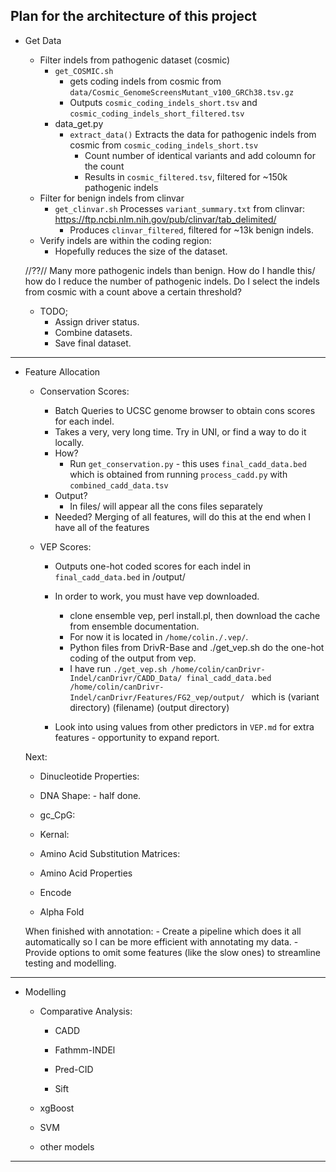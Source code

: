 

Plan for the architecture of this project
---------------------------------------------------------------------------------------

- Get Data 

    - Filter indels from pathogenic dataset (cosmic)
        - `get_COSMIC.sh`
            - gets coding indels from cosmic from `data/Cosmic_GenomeScreensMutant_v100_GRCh38.tsv.gz`
            - Outputs `cosmic_coding_indels_short.tsv` and `cosmic_coding_indels_short_filtered.tsv`
        - data_get.py 
            - `extract_data()` Extracts the data for pathogenic indels from cosmic from `cosmic_coding_indels_short.tsv`
                - Count number of identical variants and add coloumn for the count
                - Results in `cosmic_filtered.tsv`, filtered for ~150k pathogenic indels
    - Filter for benign indels from clinvar
        - `get_clinvar.sh` Processes `variant_summary.txt` from clinvar: https://ftp.ncbi.nlm.nih.gov/pub/clinvar/tab_delimited/
            - Produces `clinvar_filtered`, filtered for ~13k benign indels.
    - Verify indels are within the coding region:
        - Hopefully reduces the size of the dataset.
    
    //??// Many more pathogenic indels than benign. How do I handle this/ how do I reduce the number of pathogenic indels. Do I select the indels from cosmic with a count above a certain threshold? 

    - TODO;
        - Assign driver status.
        - Combine datasets.
        - Save final dataset.

---------------------------------------------------------------------------------------
- Feature Allocation
    
    - Conservation Scores:
        - Batch Queries to UCSC genome browser to obtain cons scores for each indel.
        - Takes a very, very long time. Try in UNI, or find a way to do it locally.
        - How? 
            - Run `get_conservation.py` - this uses `final_cadd_data.bed` which is obtained from running `process_cadd.py` with `combined_cadd_data.tsv`
        - Output?
            - In files/ will appear all the cons files separately
        - Needed? Merging of all features, will do this at the end when I have all of the features
    
    - VEP Scores:
        - Outputs one-hot coded scores for each indel in `final_cadd_data.bed` in /output/
        - In order to work, you must have vep downloaded.
            - clone ensemble vep, perl install.pl, then download the cache from ensemble documentation.
            - For now it is located in `/home/colin./.vep/`.
            - Python files from DrivR-Base and ./get_vep.sh do the one-hot coding of the output from vep.
            - I have run `./get_vep.sh /home/colin/canDrivr-Indel/canDrivr/CADD_Data/ final_cadd_data.bed /home/colin/canDrivr-Indel/canDrivr/Features/FG2_vep/output/ ` which is (variant directory) (filename) (output directory)
        
        - Look into using values from other predictors in `VEP.md` for extra features - opportunity to expand report.
    
    Next:

    - Dinucleotide Properties:

    - DNA Shape: - half done.

    - gc_CpG:

    - Kernal:

    - Amino Acid Substitution Matrices:

    - Amino Acid Properties

    - Encode

    - Alpha Fold

    When finished with annotation:
        - Create a pipeline which does it all automatically so I can be more efficient with annotating my data.
        - Provide options to omit some features (like the slow ones) to streamline testing and modelling.

---------------------------------------------------------------------------------------

- Modelling 

    - Comparative Analysis:

        - CADD

        - Fathmm-INDEl

        - Pred-CID

        - Sift
    
    - xgBoost

    - SVM

    - other models


---------------------------------------------------------------------------------------


